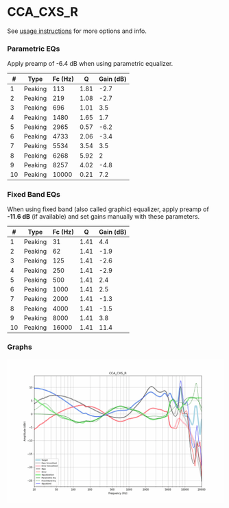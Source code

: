 # CCA_CXS_R
See [usage instructions](https://github.com/jaakkopasanen/AutoEq#usage) for more options and info.

### Parametric EQs
Apply preamp of -6.4 dB when using parametric equalizer.

|   # | Type    |   Fc (Hz) |    Q |   Gain (dB) |
|-----|---------|-----------|------|-------------|
|   1 | Peaking |       113 | 1.81 |        -2.7 |
|   2 | Peaking |       219 | 1.08 |        -2.7 |
|   3 | Peaking |       696 | 1.01 |         3.5 |
|   4 | Peaking |      1480 | 1.65 |         1.7 |
|   5 | Peaking |      2965 | 0.57 |        -6.2 |
|   6 | Peaking |      4733 | 2.06 |        -3.4 |
|   7 | Peaking |      5534 | 3.54 |         3.5 |
|   8 | Peaking |      6268 | 5.92 |         2   |
|   9 | Peaking |      8257 | 4.02 |        -4.8 |
|  10 | Peaking |     10000 | 0.21 |         7.2 |

### Fixed Band EQs
When using fixed band (also called graphic) equalizer, apply preamp of **-11.6 dB** (if available) and set gains manually with these parameters.

|   # | Type    |   Fc (Hz) |    Q |   Gain (dB) |
|-----|---------|-----------|------|-------------|
|   1 | Peaking |        31 | 1.41 |         4.4 |
|   2 | Peaking |        62 | 1.41 |        -1.9 |
|   3 | Peaking |       125 | 1.41 |        -2.6 |
|   4 | Peaking |       250 | 1.41 |        -2.9 |
|   5 | Peaking |       500 | 1.41 |         2.4 |
|   6 | Peaking |      1000 | 1.41 |         2.5 |
|   7 | Peaking |      2000 | 1.41 |        -1.3 |
|   8 | Peaking |      4000 | 1.41 |        -1.5 |
|   9 | Peaking |      8000 | 1.41 |         3.8 |
|  10 | Peaking |     16000 | 1.41 |        11.4 |

### Graphs
![](./CCA_CXS_R.png)
